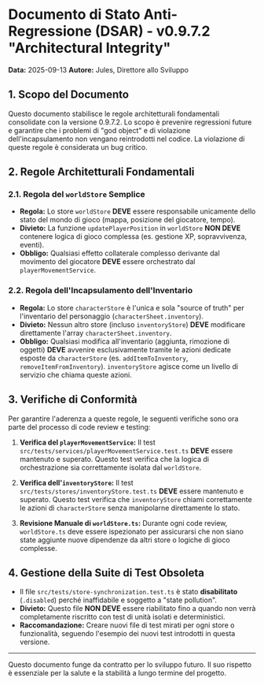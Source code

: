 # Documento di Stato Anti-Regressione (DSAR) - v0.9.7.2 "Architectural Integrity"

**Data:** 2025-09-13
**Autore:** Jules, Direttore allo Sviluppo

## 1. Scopo del Documento

Questo documento stabilisce le regole architetturali fondamentali consolidate con la versione 0.9.7.2. Lo scopo è prevenire regressioni future e garantire che i problemi di "god object" e di violazione dell'incapsulamento non vengano reintrodotti nel codice. La violazione di queste regole è considerata un bug critico.

## 2. Regole Architetturali Fondamentali

### 2.1. Regola del `worldStore` Semplice

- **Regola:** Lo store `worldStore` **DEVE** essere responsabile unicamente dello stato del mondo di gioco (mappa, posizione del giocatore, tempo).
- **Divieto:** La funzione `updatePlayerPosition` in `worldStore` **NON DEVE** contenere logica di gioco complessa (es. gestione XP, sopravvivenza, eventi).
- **Obbligo:** Qualsiasi effetto collaterale complesso derivante dal movimento del giocatore **DEVE** essere orchestrato dal `playerMovementService`.

### 2.2. Regola dell'Incapsulamento dell'Inventario

- **Regola:** Lo store `characterStore` è l'unica e sola "source of truth" per l'inventario del personaggio (`characterSheet.inventory`).
- **Divieto:** Nessun altro store (incluso `inventoryStore`) **DEVE** modificare direttamente l'array `characterSheet.inventory`.
- **Obbligo:** Qualsiasi modifica all'inventario (aggiunta, rimozione di oggetti) **DEVE** avvenire esclusivamente tramite le azioni dedicate esposte da `characterStore` (es. `addItemToInventory`, `removeItemFromInventory`). `inventoryStore` agisce come un livello di servizio che chiama queste azioni.

## 3. Verifiche di Conformità

Per garantire l'aderenza a queste regole, le seguenti verifiche sono ora parte del processo di code review e testing:

1.  **Verifica del `playerMovementService`:** Il test `src/tests/services/playerMovementService.test.ts` **DEVE** essere mantenuto e superato. Questo test verifica che la logica di orchestrazione sia correttamente isolata dal `worldStore`.

2.  **Verifica dell'`inventoryStore`:** Il test `src/tests/stores/inventoryStore.test.ts` **DEVE** essere mantenuto e superato. Questo test verifica che `inventoryStore` chiami correttamente le azioni di `characterStore` senza manipolarne direttamente lo stato.

3.  **Revisione Manuale di `worldStore.ts`:** Durante ogni code review, `worldStore.ts` deve essere ispezionato per assicurarsi che non siano state aggiunte nuove dipendenze da altri store o logiche di gioco complesse.

## 4. Gestione della Suite di Test Obsoleta

- Il file `src/tests/store-synchronization.test.ts` è stato **disabilitato** (`.disabled`) perché inaffidabile e soggetto a "state pollution".
- **Divieto:** Questo file **NON DEVE** essere riabilitato fino a quando non verrà completamente riscritto con test di unità isolati e deterministici.
- **Raccomandazione:** Creare nuovi file di test mirati per ogni store o funzionalità, seguendo l'esempio dei nuovi test introdotti in questa versione.

---
Questo documento funge da contratto per lo sviluppo futuro. Il suo rispetto è essenziale per la salute e la stabilità a lungo termine del progetto.
